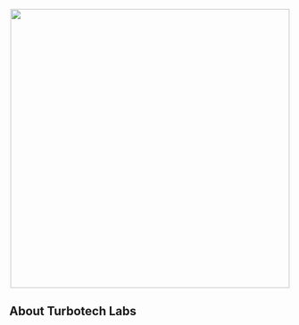 <p align="center">
    <a href="#" target="_blank">
        <img src="https://github.com/turbotechlabs/.github/assets/133931464/3e59d742-cc4a-4f04-8e68-3bd32f49a47a" width="500"/>
    </a>
</p>

## About Turbotech Labs
